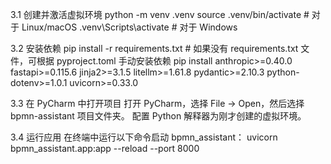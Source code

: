 3.1 创建并激活虚拟环境
python -m venv .venv
source .venv/bin/activate  # 对于 Linux/macOS
.venv\Scripts\activate  # 对于 Windows

3.2 安装依赖
pip install -r requirements.txt  # 如果没有 requirements.txt 文件，可根据 pyproject.toml 手动安装依赖
pip install anthropic>=0.40.0 fastapi>=0.115.6 jinja2>=3.1.5 litellm>=1.61.8 pydantic>=2.10.3 python-dotenv>=1.0.1 uvicorn>=0.33.0

3.3 在 PyCharm 中打开项目
打开 PyCharm，选择 File -> Open，然后选择 bpmn-assistant 项目文件夹。
配置 Python 解释器为刚才创建的虚拟环境。

3.4 运行应用
在终端中运行以下命令启动 bpmn_assistant：
uvicorn bpmn_assistant.app:app --reload --port 8000